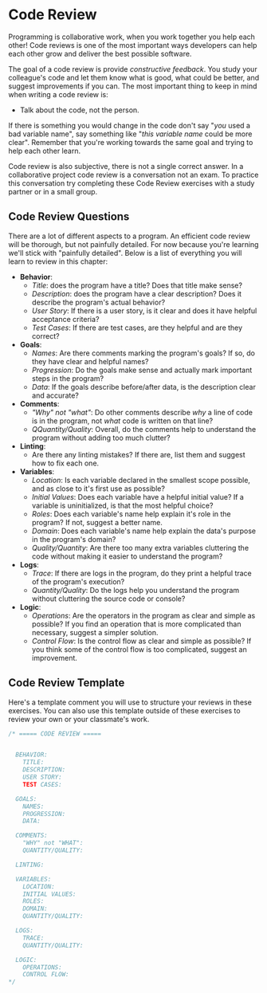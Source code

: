 # Code Review

Programming is collaborative work, when you work together you help each other!
Code reviews is one of the most important ways developers can help each other
grow and deliver the best possible software.

The goal of a code review is provide _constructive feedback_. You study your
colleague's code and let them know what is good, what could be better, and
suggest improvements if you can. The most important thing to keep in mind when
writing a code review is:

- Talk about the code, not the person.

If there is something you would change in the code don't say "_you_ used a bad
variable name", say something like "_this variable name_ could be more clear".
Remember that you're working towards the same goal and trying to help each other
learn.

Code review is also subjective, there is not a single correct answer. In a
collaborative project code review is a conversation not an exam. To practice
this conversation try completing these Code Review exercises with a study
partner or in a small group.

## Code Review Questions

There are a lot of different aspects to a program. An efficient code review will
be thorough, but not painfully detailed. For now because you're learning we'll
stick with "painfully detailed". Below is a list of everything you will learn to
review in this chapter:

- **Behavior**:
  - _Title_: does the program have a title? Does that title make sense?
  - _Description_: does the program have a clear description? Does it describe
    the program's actual behavior?
  - _User Story_: If there is a user story, is it clear and does it have helpful
    acceptance criteria?
  - _Test Cases_: If there are test cases, are they helpful and are they
    correct?
- **Goals**:
  - _Names_: Are there comments marking the program's goals? If so, do they have
    clear and helpful names?
  - _Progression_: Do the goals make sense and actually mark important steps in
    the program?
  - _Data_: If the goals describe before/after data, is the description clear
    and accurate?
- **Comments**:
  - _"Why" not "what"_: Do other comments describe _why_ a line of code is in
    the program, not _what_ code is written on that line?
  - _QQuantity/Quality_: Overall, do the comments help to understand the program
    without adding too much clutter?
- **Linting**:
  - Are there any linting mistakes? If there are, list them and suggest how to
    fix each one.
- **Variables**:
  - _Location_: Is each variable declared in the smallest scope possible, and as
    close to it's first use as possible?
  - _Initial Values_: Does each variable have a helpful initial value? If a
    variable is uninitialized, is that the most helpful choice?
  - _Roles_: Does each variable's name help explain it's role in the program? If
    not, suggest a better name.
  - _Domain_: Does each variable's name help explain the data's purpose in the
    program's domain?
  - _Quality/Quantity_: Are there too many extra variables cluttering the code
    without making it easier to understand the program?
- **Logs**:
  - _Trace_: If there are logs in the program, do they print a helpful trace of
    the program's execution?
  - _Quantity/Quality_: Do the logs help you understand the program without
    cluttering the source code or console?
- **Logic**:
  - _Operations_: Are the operators in the program as clear and simple as
    possible? If you find an operation that is more complicated than necessary,
    suggest a simpler solution.
  - _Control Flow_: Is the control flow as clear and simple as possible? If you
    think some of the control flow is too complicated, suggest an improvement.

## Code Review Template

Here's a template comment you will use to structure your reviews in these
exercises. You can also use this template outside of these exercises to review
your own or your classmate's work.

```js
/* ===== CODE REVIEW =====


  BEHAVIOR:
    TITLE:
    DESCRIPTION:
    USER STORY:
    TEST CASES:

  GOALS:
    NAMES:
    PROGRESSION:
    DATA:

  COMMENTS:
    "WHY" not "WHAT":
    QUANTITY/QUALITY:

  LINTING:

  VARIABLES:
    LOCATION:
    INITIAL VALUES:
    ROLES:
    DOMAIN:
    QUANTITY/QUALITY:

  LOGS:
    TRACE:
    QUANTITY/QUALITY:

  LOGIC:
    OPERATIONS:
    CONTROL FLOW:
*/
```
